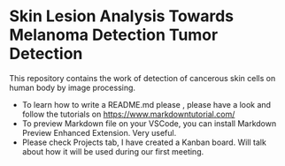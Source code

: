 # Skin Lesion Analysis Towards Melanoma Detection Tumor Detection

This repository contains the work of detection of cancerous skin cells on human body by image processing.

- To learn how to write a README.md please , please have a look and follow the tutorials on https://www.markdowntutorial.com/
- To preview Markdown file on your VSCode, you can install Markdown Preview Enhanced Extension. Very useful.
- Please check Projects tab, I have created a Kanban board. Will talk about how it will be used during our first meeting. 



